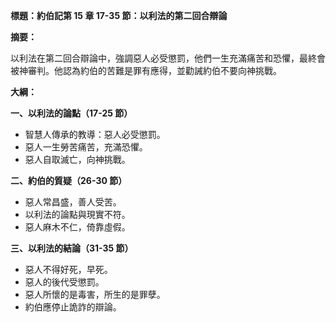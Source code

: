**標題：約伯記第 15 章 17-35 節：以利法的第二回合辯論**

**摘要：**

以利法在第二回合辯論中，強調惡人必受懲罰，他們一生充滿痛苦和恐懼，最終會被神審判。他認為約伯的苦難是罪有應得，並勸誡約伯不要向神挑戰。

**大綱：**

**一、以利法的論點（17-25 節）**
* 智慧人傳承的教導：惡人必受懲罰。
* 惡人一生勞苦痛苦，充滿恐懼。
* 惡人自取滅亡，向神挑戰。

**二、約伯的質疑（26-30 節）**
* 惡人常昌盛，善人受苦。
* 以利法的論點與現實不符。
* 惡人麻木不仁，倚靠虛假。

**三、以利法的結論（31-35 節）**
* 惡人不得好死，早死。
* 惡人的後代受懲罰。
* 惡人所懷的是毒害，所生的是罪孽。
* 約伯應停止詭詐的辯論。